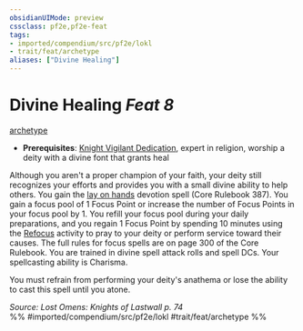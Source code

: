 ```yaml
---
obsidianUIMode: preview
cssclass: pf2e,pf2e-feat
tags:
- imported/compendium/src/pf2e/lokl
- trait/feat/archetype
aliases: ["Divine Healing"]
---
```

# Divine Healing  *Feat 8*  
[archetype](archetype.md)  

- **Prerequisites**: [Knight Vigilant Dedication](knight-vigilant-dedication-locg.md), expert in religion, worship a deity with a divine font that grants heal

Although you aren't a proper champion of your faith, your deity still recognizes your efforts and provides you with a small divine ability to help others. You gain the [lay on hands](../spells/lay-on-hands.md) devotion spell (Core Rulebook 387). You gain a focus pool of 1 Focus Point or increase the number of Focus Points in your focus pool by 1. You refill your focus pool during your daily preparations, and you regain 1 Focus Point by spending 10 minutes using the [Refocus](refocus.md) activity to pray to your deity or perform service toward their causes. The full rules for focus spells are on page 300 of the Core Rulebook. You are trained in divine spell attack rolls and spell DCs. Your spellcasting ability is Charisma.

You must refrain from performing your deity's anathema or lose the ability to cast this spell until you atone.

*Source: Lost Omens: Knights of Lastwall p. 74*  
%% #imported/compendium/src/pf2e/lokl #trait/feat/archetype %%